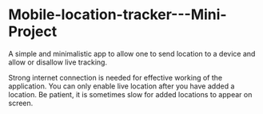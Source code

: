 # Mobile-location-tracker---Mini-Project
A simple and minimalistic app to allow one to send location to a device and allow or disallow live tracking.

Strong internet connection is needed for effective working of the application. 
You can only enable live location after you have added a location. 
Be patient, it is sometimes slow for added locations to appear on screen.
